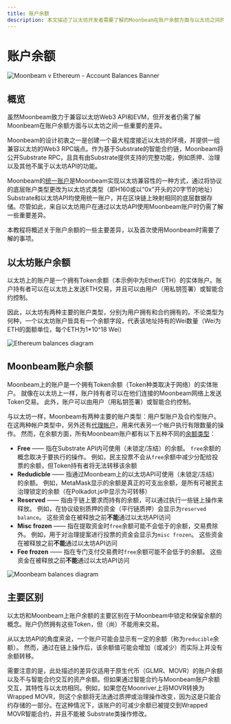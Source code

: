 ```yaml
---
title: 账户余额
description: 本文描述了以太坊开发者需要了解的Moonbeam在账户余额方面与以太坊之间的主要差异。
---
```


# 账户余额

![Moonbeam v Ethereum - Account Balances Banner](/images/builders/get-started/eth-compare/balances-banner.png)

## 概览

虽然Moonbeam致力于兼容以太坊Web3 API和EVM，但开发者仍需了解Moonbeam在账户余额方面与以太坊之间一些重要的差异。

Moonbeam的设计初衷之一是创建一个最大程度接近以太坊的环境，并提供一组兼容以太坊的Web3 RPC端点。作为基于Substrate的智能合约链，Moonbeam将公开Substrate RPC，且具有由Substrate提供支持的完整功能，例如质押、治理以及其他不属于以太坊API的功能。

Moonbeam的[统一账户](/learn/features/unified-accounts/)是Moonbeam实现以太坊兼容性的一种方式，通过将协议的底层账户类型更改为以太坊式类型（即H160或以“0x”开头的20字节的地址）Substrate和以太坊API均使用统一账户，并在区块链上映射相同的底层数据存储。尽管如此，来自以太坊用户在通过以太坊API使用Moonbeam账户时仍需了解一些重要差异。

本教程将概述关于账户余额的一些主要差异，以及首次使用Moonbeam时需要了解的事项。

## 以太坊账户余额

以太坊上的账户是一个拥有Token余额（本示例中为Ether/ETH）的实体账户。账户持有者可以在以太坊上发送ETH交易，并且可以由用户（用私钥签署）或智能合约控制。

因此，以太坊有两种主要的账户类型，分别为用户拥有和合约拥有的。不论类型为何种，一个以太坊账户皆具有一个余额字段，代表该地址持有的Wei数量（Wei为ETH的面额单位，每个ETH为1*10^18 Wei）

![Ethereum balances diagram](/images/builders/get-started/eth-compare/balances-1.png)

## Moonbeam账户余额

Moonbeam上的账户是一个拥有Token余额（Token种类取决于网络）的实体账户。 就像在以太坊上一样，账户持有者可以在他们连接的Moonbeam网络上发送Token交易。 此外，账户可以由用户（用私钥签署）或智能合约控制。

与以太坊一样，Moonbeam有两种主要的账户类型：用户型账户及合约型账户。 在这两种帐户类型中，另外还有[代理帐户](https://wiki.polkadot.network/docs/learn-proxies)，用来代表另一个帐户执行有限数量的操作。 然而，在余额方面，所有Moonbeam账户都有以下五种不同的[余额类型](https://wiki.polkadot.network/docs/learn-accounts#balance-types)：

 - **Free** —— 指在Substrate API内可使用（未锁定/冻结）的余额。 `free`余额的概念取决于要执行的操作。 例如，民主投票不会从`free`余额中减少分配给投票的余额，但Token持有者将无法转移该余额
 - **Redudicble** —— 指通过Moonbeam上的以太坊API可使用（未锁定/冻结）的余额。 例如，MetaMask显示的余额是真正的可支出余额，是所有可被民主治理锁定的余额（在Polkadot.js中显示为可转移）
 - **Reserved** —— 指由于链上要求而持有的余额，可以通过执行一些链上操作来释放。 例如，在协议级别质押的资金（平行链质押）会显示为`reserved balance`。 这些资金在被释放之前**不能**通过以太坊API访问
 - **Misc frozen** —— 指在提取资金时`free`余额可能不会低于的余额，交易费除外。 例如，用于对治理提案进行投票的资金会显示为`misc frozen`。 这些资金在被释放之前**不能**通过以太坊API访问
 - **Fee frozen** —— 指在专门支付交易费时`free`余额可能不会低于的余额。 这些资金在被释放之前**不能**通过以太坊API访问

![Moonbeam balances diagram](/images/builders/get-started/eth-compare/balances-2.png)

## 主要区别

以太坊和Moonbeam上账户余额的主要区别在于Moonbeam中锁定和保留余额的概念。账户仍然拥有这些Token，但（尚）不能用来交易。

从以太坊API的角度来说，一个账户可能会显示有一定的余额（称为`reducible`余额）。 然而，通过在链上操作后，该余额值可能会增加（或减少）而实际上并没有余额转移。

需要注意的是，此处描述的差异仅适用于原生代币（GLMR、MOVR）的账户余额以及不与智能合约交互的资产余额。但如果通过智能合约与Moonbeam账户余额交互，其特性与以太坊相同。例如，如果您在Moonriver上将MOVR转换为Wrapped MOVR，则这个余额将无法通过质押或治理操作改变，因为这是只能合约存储的一部分。在这种情况下，该账户的可减少余额已被提交到Wrapped MOVR智能合约，并且不能被 Substrate类操作修改。

